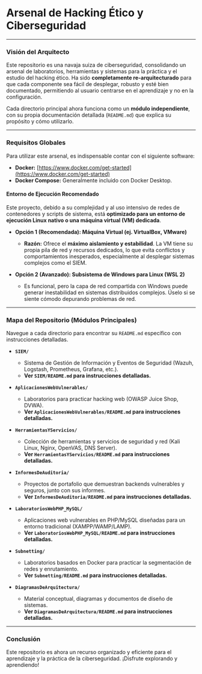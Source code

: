 # Arsenal de Hacking Ético y Ciberseguridad

---

### Visión del Arquitecto

Este repositorio es una navaja suiza de ciberseguridad, consolidando un arsenal de laboratorios, herramientas y sistemas para la práctica y el estudio del hacking ético. Ha sido **completamente re-arquitecturado** para que cada componente sea fácil de desplegar, robusto y esté bien documentado, permitiendo al usuario centrarse en el aprendizaje y no en la configuración.

Cada directorio principal ahora funciona como un **módulo independiente**, con su propia documentación detallada (`README.md`) que explica su propósito y cómo utilizarlo.

---

### Requisitos Globales

Para utilizar este arsenal, es indispensable contar con el siguiente software:

-   **Docker:** [https://www.docker.com/get-started](https://www.docker.com/get-started)
-   **Docker Compose:** Generalmente incluido con Docker Desktop.

#### Entorno de Ejecución Recomendado

Este proyecto, debido a su complejidad y al uso intensivo de redes de contenedores y scripts de sistema, está **optimizado para un entorno de ejecución Linux nativo o una máquina virtual (VM) dedicada**.

-   **Opción 1 (Recomendada): Máquina Virtual (ej. VirtualBox, VMware)**
    -   **Razón:** Ofrece el **máximo aislamiento y estabilidad**. La VM tiene su propia pila de red y recursos dedicados, lo que evita conflictos y comportamientos inesperados, especialmente al desplegar sistemas complejos como el SIEM.

-   **Opción 2 (Avanzado): Subsistema de Windows para Linux (WSL 2)**
    -   Es funcional, pero la capa de red compartida con Windows puede generar inestabilidad en sistemas distribuidos complejos. Úselo si se siente cómodo depurando problemas de red.

---

### Mapa del Repositorio (Módulos Principales)

Navegue a cada directorio para encontrar su `README.md` específico con instrucciones detalladas.

-   **`SIEM/`**
    -   Sistema de Gestión de Información y Eventos de Seguridad (Wazuh, Logstash, Prometheus, Grafana, etc.).
    -   **Ver `SIEM/README.md` para instrucciones detalladas.**

-   **`AplicacionesWebVulnerables/`**
    -   Laboratorios para practicar hacking web (OWASP Juice Shop, DVWA).
    -   **Ver `AplicacionesWebVulnerables/README.md` para instrucciones detalladas.**

-   **`HerramientasYServicios/`**
    -   Colección de herramientas y servicios de seguridad y red (Kali Linux, Nginx, OpenVAS, DNS Server).
    -   **Ver `HerramientasYServicios/README.md` para instrucciones detalladas.**

-   **`InformesDeAuditoria/`**
    -   Proyectos de portafolio que demuestran backends vulnerables y seguros, junto con sus informes.
    -   **Ver `InformesDeAuditoria/README.md` para instrucciones detalladas.**

-   **`LaboratoriosWebPHP_MySQL/`**
    -   Aplicaciones web vulnerables en PHP/MySQL diseñadas para un entorno tradicional (XAMPP/WAMP/LAMP).
    -   **Ver `LaboratoriosWebPHP_MySQL/README.md` para instrucciones detalladas.**

-   **`Subnetting/`**
    -   Laboratorios basados en Docker para practicar la segmentación de redes y enrutamiento.
    -   **Ver `Subnetting/README.md` para instrucciones detalladas.**

-   **`DiagramasDeArquitectura/`**
    -   Material conceptual, diagramas y documentos de diseño de sistemas.
    -   **Ver `DiagramasDeArquitectura/README.md` para instrucciones detalladas.**

---

### Conclusión

Este repositorio es ahora un recurso organizado y eficiente para el aprendizaje y la práctica de la ciberseguridad. ¡Disfrute explorando y aprendiendo!